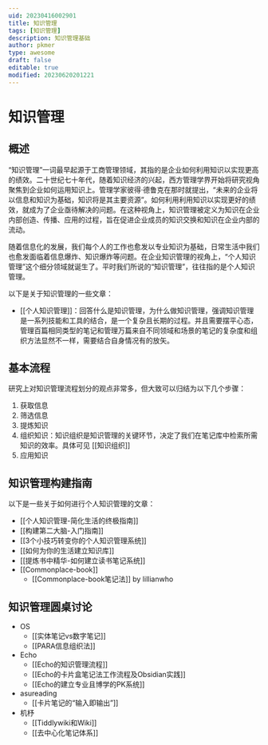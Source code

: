 ```yaml
---
uid: 20230416002901
title: 知识管理
tags: [知识管理]
description: 知识管理基础
author: pkmer
type: awesome
draft: false
editable: true
modified: 20230620201221
---
```


# 知识管理

## 概述

“知识管理”一词最早起源于工商管理领域，其指的是企业如何利用知识以实现更高的绩效。二十世纪七十年代，随着知识经济的兴起，西方管理学界开始将研究视角聚焦到企业如何运用知识上。管理学家彼得·德鲁克在那时就提出，“未来的企业将以信息和知识为基础，知识将是其主要资源”。如何利用利用知识以实现更好的绩效，就成为了企业亟待解决的问题。在这种视角上，知识管理被定义为知识在企业内部创造、传播、应用的过程，旨在促进企业成员的知识交换和知识在企业内部的流动。

随着信息化的发展，我们每个人的工作也愈发以专业知识为基础，日常生活中我们也愈发面临着信息爆炸、知识爆炸等问题。在企业知识管理的视角上，“个人知识管理”这个细分领域就诞生了。平时我们所说的“知识管理”，往往指的是个人知识管理。

以下是关于知识管理的一些文章：

- [[个人知识管理]]：回答什么是知识管理，为什么做知识管理，强调知识管理是一系列技能和工具的结合，是一个复杂且长期的过程。并且需要摆平心态，管理百篇相同类型的笔记和管理万篇来自不同领域和场景的笔记的复杂度和组织方法显然不一样，需要结合自身情况有的放矢。

## 基本流程

研究上对知识管理流程划分的观点非常多，但大致可以归结为以下几个步骤：

1. 获取信息
2. 筛选信息
3. 提炼知识
4. 组织知识：知识组织是知识管理的关键环节，决定了我们在笔记库中检索所需知识的效率。具体可见 [[知识组织]]
5. 应用知识

## 知识管理构建指南

以下是一些关于如何进行个人知识管理的文章：

- [[个人知识管理-简化生活的终极指南]]
- [[构建第二大脑-入门指南]]
- [[3个小技巧转变你的个人知识管理系统]]
- [[如何为你的生活建立知识库]]
- [[提炼书中精华-如何建立读书笔记系统]]
- [[Commonplace-book]]
	- [[Commonplace-book笔记法]] by lillianwho

## 知识管理圆桌讨论

- OS
	- [[实体笔记vs数字笔记]]
	- [[PARA信息组织法]]
- Echo
	- [[Echo的知识管理流程]]
	- [[Echo的卡片盒笔记法工作流程及Obsidian实践]]
	- [[Echo的建立专业且博学的PK系统]]
- asureading
	- [[卡片笔记的“输入即输出”]]
- 机杼
	- [[Tiddlywiki和Wiki]]
	- [[去中心化笔记体系]]
